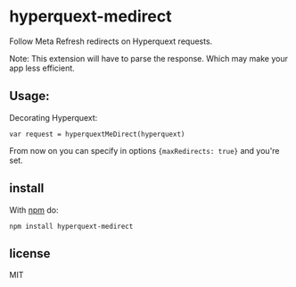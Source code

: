 # hyperquext-medirect

Follow Meta Refresh redirects on Hyperquext requests.

Note: This extension will have to parse the response. Which may make your app less efficient.

## Usage:

Decorating Hyperquext:

```
var request = hyperquextMeDirect(hyperquext)
```

From now on you can specify in options `{maxRedirects: true}` and you're set.

## install

With [npm](https://npmjs.org) do:

```
npm install hyperquext-medirect
```

## license

MIT